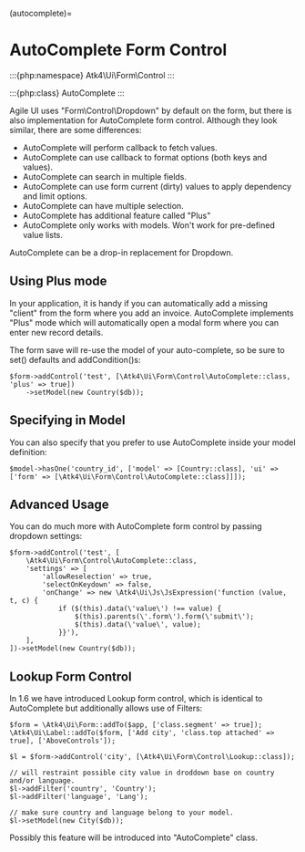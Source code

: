 (autocomplete)=

# AutoComplete Form Control

:::{php:namespace} Atk4\Ui\Form\Control
:::

:::{php:class} AutoComplete
:::

Agile UI uses "Form\Control\Dropdown" by default on the form, but there is also implementation
for AutoComplete form control. Although they look similar, there are some differences:

- AutoComplete will perform callback to fetch values.
- AutoComplete can use callback to format options (both keys and values).
- AutoComplete can search in multiple fields.
- AutoComplete can use form current (dirty) values to apply dependency and limit options.
- AutoComplete can have multiple selection.
- AutoComplete has additional feature called "Plus"
- AutoComplete only works with models. Won't work for pre-defined value lists.

AutoComplete can be a drop-in replacement for Dropdown.

## Using Plus mode

In your application, it is handy if you can automatically add a missing "client" from the form
where you add an invoice. AutoComplete implements "Plus" mode which will automatically open a modal
form where you can enter new record details.

The form save will re-use the model of your auto-complete, so be sure to set() defaults and
addCondition()s:

```
$form->addControl('test', [\Atk4\Ui\Form\Control\AutoComplete::class, 'plus' => true])
    ->setModel(new Country($db));
```

## Specifying in Model

You can also specify that you prefer to use AutoComplete inside your model definition:

```
$model->hasOne('country_id', ['model' => [Country::class], 'ui' => ['form' => [\Atk4\Ui\Form\Control\AutoComplete::class]]]);
```

## Advanced Usage

You can do much more with AutoComplete form control by passing dropdown settings:

```
$form->addControl('test', [
    \Atk4\Ui\Form\Control\AutoComplete::class,
    'settings' => [
        'allowReselection' => true,
        'selectOnKeydown' => false,
        'onChange' => new \Atk4\Ui\Js\JsExpression('function (value, t, c) {
            if ($(this).data(\'value\') !== value) {
                $(this).parents(\'.form\').form(\'submit\');
                $(this).data(\'value\', value);
            }}'),
    ],
])->setModel(new Country($db));
```

## Lookup Form Control

In 1.6 we have introduced Lookup form control, which is identical to AutoComplete but additionally allows
use of Filters:

```
$form = \Atk4\Ui\Form::addTo($app, ['class.segment' => true]);
\Atk4\Ui\Label::addTo($form, ['Add city', 'class.top attached' => true], ['AboveControls']);

$l = $form->addControl('city', [\Atk4\Ui\Form\Control\Lookup::class]);

// will restraint possible city value in droddown base on country and/or language.
$l->addFilter('country', 'Country');
$l->addFilter('language', 'Lang');

// make sure country and language belong to your model.
$l->setModel(new City($db));
```

Possibly this feature will be introduced into "AutoComplete" class.
